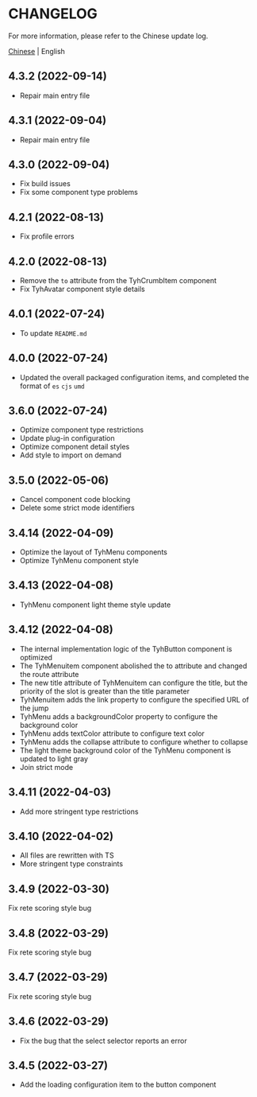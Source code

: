 # CHANGELOG

For more information, please refer to the Chinese update log.

[Chinese](https://github.com/Tyh2001/tyh-ui2/blob/master/CHANGELOG.md) | English

## 4.3.2 (2022-09-14)

- Repair main entry file

## 4.3.1 (2022-09-04)

- Repair main entry file

## 4.3.0 (2022-09-04)

- Fix build issues
- Fix some component type problems

## 4.2.1 (2022-08-13)

- Fix profile errors

## 4.2.0 (2022-08-13)

- Remove the `to` attribute from the TyhCrumbItem component
- Fix TyhAvatar component style details

## 4.0.1 (2022-07-24)

- To update `README.md`

## 4.0.0 (2022-07-24)

- Updated the overall packaged configuration items, and completed the format of `es` `cjs` `umd`

## 3.6.0 (2022-07-24)

- Optimize component type restrictions
- Update plug-in configuration
- Optimize component detail styles
- Add style to import on demand

## 3.5.0 (2022-05-06)

- Cancel component code blocking
- Delete some strict mode identifiers

## 3.4.14 (2022-04-09)

- Optimize the layout of TyhMenu components
- Optimize TyhMenu component style

## 3.4.13 (2022-04-08)

- TyhMenu component light theme style update

## 3.4.12 (2022-04-08)

- The internal implementation logic of the TyhButton component is optimized
- The TyhMenuitem component abolished the to attribute and changed the route attribute
- The new title attribute of TyhMenuitem can configure the title, but the priority of the slot is greater than the title parameter
- TyhMenuitem adds the link property to configure the specified URL of the jump
- TyhMenu adds a backgroundColor property to configure the background color
- TyhMenu adds textColor attribute to configure text color
- TyhMenu adds the collapse attribute to configure whether to collapse
- The light theme background color of the TyhMenu component is updated to light gray
- Join strict mode

## 3.4.11 (2022-04-03)

- Add more stringent type restrictions

## 3.4.10 (2022-04-02)

- All files are rewritten with TS
- More stringent type constraints

## 3.4.9 (2022-03-30)

Fix rete scoring style bug

## 3.4.8 (2022-03-29)

Fix rete scoring style bug

## 3.4.7 (2022-03-29)

Fix rete scoring style bug

## 3.4.6 (2022-03-29)

- Fix the bug that the select selector reports an error

## 3.4.5 (2022-03-27)

- Add the loading configuration item to the button component
